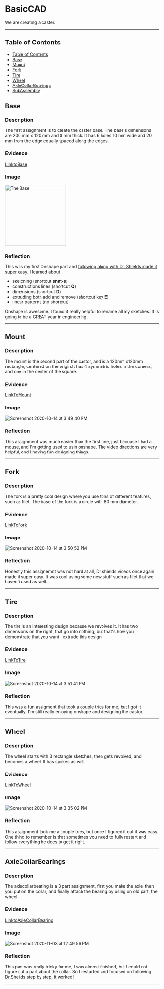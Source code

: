 # BasicCAD

We are creating a caster.

---
## Table of Contents
* [Table of Contents](#Table-of-Contents)
* [Base](#Base)
* [Mount](#Mount)
* [Fork](#Fork)
* [Tire](#Tire)
* [Wheel](#Wheel)
* [AxleCollarBearings](#AxleCollarBearings)
* [SubAssembly](#SubAssembly)

## Base

### Description

The first assignment is to create the caster base.  The base's dimensions are 200 mm x 120 mm and 8 mm thick.  It has 6 holes 10 mm wide and 20 mm from the edge equally spaced along the edges.

### Evidence
[LinktoBase](https://cvilleschools.onshape.com/documents/0d70f655203ca304cb3c5b7d/w/f55603f962f6fc74f5548a68/e/41d730c570a8d75fce9f51b6)

### Image

<img src="https://github.com/OneCHSEngr/BasicCAD/blob/master/images/Base.jpg?raw=true" alt="The Base" width="200">

### Reflection

This was my first Onshape part and [following along with Dr. Shields made it super easy.](https://www.youtube.com/watch?v=93BFUD-HAG8&feature=emb_title&scrlybrkr=5670f0b4)  I learned about 
* sketching (shortcut **shift-s**)
* constructions lines (shortcut **Q**)
* dimensions (shortcut **D**)
* extruding both add and remove (shortcut key **E**)
* linear patterns (no shortcut)

Onshape is awesome.  I found it really helpful to rename all my sketches.  It is going to be a GREAT year in engineering.

---


## Mount

### Description

The mount is the second part of the castor, and is a 120mm x120mm rectangle, centered on the origin.It has 4 symmetric holes in the corners, and one in the center of the square.
### Evidence 

[LinkToMount](https://cvilleschools.onshape.com/documents/106531b2735f50f685dd9a3a/w/8945d6d6c24537e0b4110784/e/3ca1e537b24859115f)

### Image

![Screenshot 2020-10-14 at 3 49 40 PM](https://user-images.githubusercontent.com/71407064/96038302-efd90e80-0e34-11eb-90fd-7ed0890ea568.png)

### Reflection

This assignment was much easier than the first one, just becuase I had a mouse, and I'm getting used to usin onshape. The video directions are very helpful, and I having fun designing things. 

---

## Fork

### Description

The fork is a pretty cool design where you use tons of different features, such as filet. The base of the fork is a circle with 80 mm diameter.

### Evidence

[LinkToFork](https://cvilleschools.onshape.com/documents/3e3cda82d636bccc5404a591/w/4fb784fb44d59ac0bfcd84d9/e/89f60731470a9c672151e2a2)

### Image

![Screenshot 2020-10-14 at 3 50 52 PM](https://user-images.githubusercontent.com/71407064/96038396-11d29100-0e35-11eb-937c-a212e192ce19.png)

### Reflection

Honestly this assignemnt was not hard at all, Dr shields videos once again made it super easy. It was cool using some new stuff such as filet that we haven't used as well. 

---

## Tire

### Description

The tire is an interesting design because we revolves it. It has two dimensions on the right, that go into nothing, but that's how you demonstrate that you want t extrude this design.

### Evidence

[LinkToTire](https://cvilleschools.onshape.com/documents/8bc15f92010498497814232c/w/41d0171605c039d33b71e762/e/53cc0fd2aee4715a955566c1)

### Image

![Screenshot 2020-10-14 at 3 51 41 PM](https://user-images.githubusercontent.com/71407064/96038470-2dd63280-0e35-11eb-8f29-4bc50eb5ba65.png)


### Reflection

This was a fun assigment that took a couple tries for me, but I got it eventually. I'm still really enjoying onshape and designing the castor. 

---


## Wheel

### Description

The wheel starts with 3 rectangle sketches, then gets revolved, and becomes a wheel! It has spokes as well.

### Evidence

[LinkToWheel](https://cvilleschools.onshape.com/documents/bd14e3844abcc0bfecf5a726/w/d10ad9ab5283237d2d19b93b/e/8a87d323e8ff5daa3a69631a)

### Image

![Screenshot 2020-10-14 at 3 35 02 PM](https://user-images.githubusercontent.com/71407064/96037890-688b9b00-0e34-11eb-940e-596b4e36cb61.png)


### Reflection

This assignment took me a couple tries, but once I figured it out it was easy. One thing to remember is that sometimes you need to fully restart and follow everything he does to get it right. 

---


## AxleCollarBearings

### Description

The axlecollarbearing is a 3 part assignment, first you make the axle, then you put on the collar, and finally attach the bearing by using on old part, the wheel.

### Evidence

[LinktoAxleCollarBearing](https://cvilleschools.onshape.com/documents/addc7aedcbccc854038108bb/w/4bcbf20c8a9f611be95b9c80/e/6c34806afd9cb9463fbe5b62)
### Image

![Screenshot 2020-11-03 at 12 49 56 PM](https://user-images.githubusercontent.com/71407064/98022045-1a364000-1dd3-11eb-8dab-9a23524cdc5b.png)


### Reflection

This part was really tricky for me, I was almost finished, but I could not figure out a part about the collar. So I restarted and focused on following Dr.Sheilds step by step, it worked!

---
